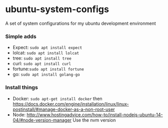 # ubuntu-system-configs
A set of system configurations for my ubuntu development environment

### Simple adds
  * Expect: `sudo apt install expect` 
  * lolcat: `sudo apt install lolcat`
  * tree:   `sudo apt install tree`
  * curl:   `sudo apt install curl`
  * fortune:`sudo apt install fortune` 
  * go:     `sudo apt install golang-go`


### Install things
  *  Docker: `sudo apt-get install docker` then https://docs.docker.com/engine/installation/linux/linux-postinstall/#manage-docker-as-a-non-root-user
  *  Node:  http://www.hostingadvice.com/how-to/install-nodejs-ubuntu-14-04/#node-version-manager  Use the nvm version
